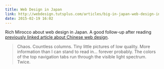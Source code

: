 ```yaml
---
title: Web Design in Japan
link: http://webdesign.tutsplus.com/articles/big-in-japan-web-design-in-the-land-of-the-rising-sun--cms-23290
date: 2015-02-19 16:02
---
```


Rich Mirocco about web design in Japan. A good follow-up after reading [previously linked article about Chinese web design](http://lekevicius.com/journal/2015/02/17/china-web-design-trends/).

> Chaos. Countless columns. Tiny little pictures of low quality. More information than I can stand to read in… forever probably. The colors of the top navigation tabs run through the visible light spectrum. Twice.
